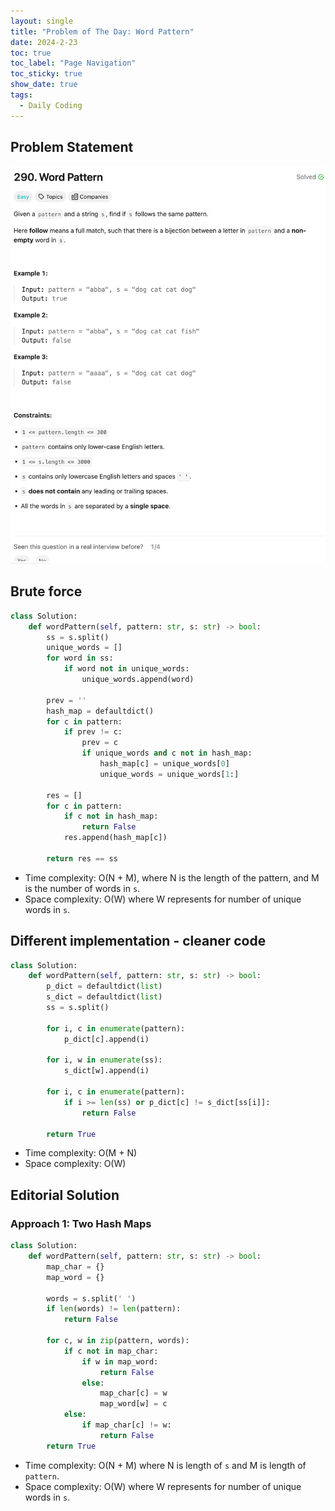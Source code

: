 ```yaml
---
layout: single
title: "Problem of The Day: Word Pattern"
date: 2024-2-23
toc: true
toc_label: "Page Navigation"
toc_sticky: true
show_date: true
tags:
  - Daily Coding
---
```


## Problem Statement

[![problem-290](/assets/images/2024-02-23_16-42-02-problem-290.png)](/assets/images/2024-02-23_16-42-02-problem-290.png)

## Brute force

```python
class Solution:
    def wordPattern(self, pattern: str, s: str) -> bool:
        ss = s.split()
        unique_words = []
        for word in ss:
            if word not in unique_words:
                unique_words.append(word)

        prev = ''
        hash_map = defaultdict()
        for c in pattern:
            if prev != c:
                prev = c
                if unique_words and c not in hash_map:
                    hash_map[c] = unique_words[0]
                    unique_words = unique_words[1:]

        res = []
        for c in pattern:
            if c not in hash_map:
                return False
            res.append(hash_map[c])

        return res == ss
```

- Time complexity: O(N + M), where N is the length of the pattern, and M is the number of words in `s`.
- Space complexity: O(W) where W represents for number of unique words in `s`.

## Different implementation - cleaner code

```python
class Solution:
    def wordPattern(self, pattern: str, s: str) -> bool:
        p_dict = defaultdict(list)
        s_dict = defaultdict(list)
        ss = s.split()

        for i, c in enumerate(pattern):
            p_dict[c].append(i)

        for i, w in enumerate(ss):
            s_dict[w].append(i)

        for i, c in enumerate(pattern):
            if i >= len(ss) or p_dict[c] != s_dict[ss[i]]:
                return False

        return True
```

- Time complexity: O(M + N)
- Space complexity: O(W)

## Editorial Solution

### Approach 1: Two Hash Maps

```python
class Solution:
    def wordPattern(self, pattern: str, s: str) -> bool:
        map_char = {}
        map_word = {}
        
        words = s.split(' ')
        if len(words) != len(pattern):
            return False
        
        for c, w in zip(pattern, words):
            if c not in map_char:
                if w in map_word:
                    return False
                else:
                    map_char[c] = w
                    map_word[w] = c
            else:
                if map_char[c] != w:
                    return False
        return True
```

- Time complexity: O(N + M) where N is length of `s` and M is length of `pattern`.
- Space complexity: O(W) where W represents for number of unique words in `s`.
